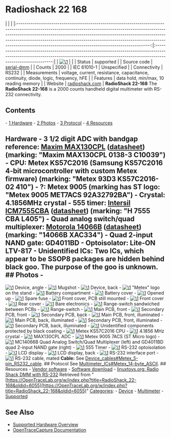 # Radioshack 22 168

| | | |:-----------------------------------------------------------------------------------------------------------------------------------------------------------------------------------------------------------------------------------------------------------------------------------------------------------------------------------------------------------------------------------------:|:----------------------------------------------------------------------------------------------------------------------------------------------------------------------------------------:| | [![\1](../../assets/hardware/general/\2)](./File:Rs_22_168_angle.png.html) | | | Status | supported | | Source code | [serial-dmm](http://github.com/OpenTraceLab/?p=OpenTraceCapture.git;a=tree;f=src/hardware/serial-dmm) | | Counts | 2000 | | IEC 61010-1 | Unspecified | | Connectivity | RS232 | | Measurements | voltage, current, resistance, capacitance, continuity, diode, logic, frequency, hFE | | Features | data hold, min/max, 10 reading memory | | Website | [radioshack.com](http://support.radioshack.com/productinfo/DocumentResults.asp?sku_id=22-168&Name=Meters%20and%20Scopes&Reuse=N) | **RadioShack 22-168** The **RadioShack 22-168** is a 2000 counts handheld digital multimeter with RS-232 connectivity. 
## Contents 
\- [1 Hardware](RadioShack_22-168.html#Hardware) \- [2 Photos](RadioShack_22-168.html#Photos) \- [3 Protocol](RadioShack_22-168.html#Protocol) \- [4 Resources](RadioShack_22-168.html#Resources) 
## Hardware \- **3 1/2 digit ADC with bandgap reference**: [Maxim MAX130CPL](http://www.maxim-ic.com/datasheet/index.mvp/id/1288) ([datasheet](http://datasheets.maxim-ic.com/en/ds/MAX130-MAX131.pdf)) (marking: "Maxim MAX130CPL 0138-3 C10039") \- **CPU**: Metex KS57C2016 (Samsung KS57C2016 4-bit microcontroller with custom Metex firmware) (marking: "Metex 93D3 KS57C2016-02 410") \- **?**: Metex 9005 (marking has ST logo: "Metex 9005 MET7ACS 92A32792BA") \- **Crystal**: 4.1856MHz crystal \- **555 timer**: [Intersil ICM7555CBA](http://www.intersil.com/content/intersil/en/products/timing-and-digital/counters-time-base-ics/counter-time-base-ics/ICM7555.html) ([datasheet](http://www.intersil.com/content/dam/Intersil/documents/fn28/fn2867.pdf)) (marking: "H 7555 CBA L405") \- **Quad analog switch/quad multiplexer**: [Motorola 14066B](http://www.onsemi.com/PowerSolutions/product.do?id=MC14066B) ([datasheet](http://www.onsemi.com/pub/Collateral/MC14066B-D.PDF)) (marking: "14066B XAC334") \- **Quad 2-input NAND gate**: GD4011BD \- **Optoisolator**: Lite-ON LTV-817 \- **Unidentified ICs**: Two ICs, which appear to be SSOP8 packages are hidden behind black goo. The purpose of the goo is unknown. ## Photos \- 
[![\1](../../assets/hardware/general/\2)](./File:Rs_22_168_angle.png.html)
Device, angle
\- 
[![\1](../../assets/hardware/general/\2)](./File:Rs_22_168_mugshot.png.html)
Mugshot
\- 
[![\1](../../assets/hardware/general/\2)](./File:Rs_22_168_back.jpg.html)
Device, back
\- 
[![\1](../../assets/hardware/general/\2)](./File:Rs_22_168_metex_stand.jpg.html)
"Metex" logo on the stand
\- 
[![\1](../../assets/hardware/general/\2)](./File:Rs_22_168_batt_comp.jpg.html)
Battery compartment
\- 
[![\1](../../assets/hardware/general/\2)](./File:Rs_22_168_batt_cover.jpg.html)
Battery cover
\- 
[![\1](../../assets/hardware/general/\2)](./File:Rs_22_168_opened_mooning.jpg.html)
Opened up
\- 
[![\1](../../assets/hardware/general/\2)](./File:Rs_22_168_spare_fuse.jpg.html)
Spare fuse
\- 
[![\1](../../assets/hardware/general/\2)](./File:Rs_22_168_inside_mooning.jpg.html)
Front cover, PCB still mounted
\- 
[![\1](../../assets/hardware/general/\2)](./File:Rs_22_168_cover_front.jpg.html)
Front cover
\- 
[![\1](../../assets/hardware/general/\2)](./File:Rs_22_168_cover_back.jpg.html)
Rear cover
\- 
[![\1](../../assets/hardware/general/\2)](./File:Rs_22_168_bare_dmm.jpg.html)
Bare electronics
\- 
[![\1](../../assets/hardware/general/\2)](./File:Rs_22_168_sandwiched_pcb.jpg.html)
Range-switch sandwiched between PCBs
\- 
[![\1](../../assets/hardware/general/\2)](./File:Rs_22_168_rangeswitch.jpg.html)
Range-switch
\- 
[![\1](../../assets/hardware/general/\2)](./File:Rs_22_168_pcb_main_front.jpg.html)
Main PCB, front
\- 
[![\1](../../assets/hardware/general/\2)](./File:Rs_22_168_pcb_second_top.jpg.html)
Secondary PCB, front
\- 
[![\1](../../assets/hardware/general/\2)](./File:Rs_22_168_pcb_second_bottom.jpg.html)
Secondary PCB, back
\- 
[![\1](../../assets/hardware/general/\2)](./File:Rs_22_168_pcb_main_front_light.jpg.html)
Main PCB, front, illuminated
\- 
[![\1](../../assets/hardware/general/\2)](./File:Rs_22_168_pcb_main_back_light.jpg.html)
Main PCB, back, illuminated
\- 
[![\1](../../assets/hardware/general/\2)](./File:Rs_22_168_pcb_top_light.jpg.html)
Secondary PCB, front, illuminated
\- 
[![\1](../../assets/hardware/general/\2)](./File:Rs_22_168_pcb_2_bottom_light.jpg.html)
Secondary PCB, back, illuminated
\- 
[![\1](../../assets/hardware/general/\2)](./File:Rs_22_168_hidden_components.jpg.html)
Unidentified components protected by black coating
\- 
[![\1](../../assets/hardware/general/\2)](./File:Rs_22_168_ics5.jpg.html)
Metex KS57C2016 CPU
\- 
[![\1](../../assets/hardware/general/\2)](./File:Rs_22_168_mosc.jpg.html)
4.1856 MHz crystal
\- 
[![\1](../../assets/hardware/general/\2)](./File:Rs_22_168_ics3.jpg.html)
MAX130CPL ADC
\- 
[![\1](../../assets/hardware/general/\2)](./File:Rs_22_168_ics4.jpg.html)
Metex 9005 7ACS (ST Micro logo)
\- 
[![\1](../../assets/hardware/general/\2)](./File:Rs_22_168_ics1.jpg.html)
MC14066B Quad Analog Switch/Quad Multiplexer (left) and GD4011BD quad 2-input NAND gate (right)
\- 
[![\1](../../assets/hardware/general/\2)](./File:Rs_22_168_ics2.jpg.html)
555 Timer
\- 
[![\1](../../assets/hardware/general/\2)](./File:Rs_22_168_optoisolation.jpg.html)
RS-232 optoisolation
\- 
[![\1](../../assets/hardware/general/\2)](./File:Rs_22_168_lcd.jpg.html)
LCD display
\- 
[![\1](../../assets/hardware/general/\2)](./File:Rs_22_168_lcd_back.jpg.html)
LCD display, back
\- 
[![\1](../../assets/hardware/general/\2)](./File:Rs_22_168_rs232_interface_port.jpg.html)
RS-232 interface port
\- 
[![\1](../../assets/hardware/general/\2)](./File:Rs_22_168_cable_mated.jpg.html)
RS-232 cable, mated
**Cable:** See [Device_cables#Metex_5-pin_RS232_cable](Device_cables.html#Metex_5-pin_RS232_cable "Device cables"). ## Protocol See [Multimeter_ICs#Metex_14-byte_ASCII](Multimeter_ICs.html#Metex_14-byte_ASCII "Multimeter ICs"). ## Resources \- [Vendor software](https://www.radioshack.com/search/softwareResults.jsp?kw=22-168) \- [Software download](http://www.radioshack.com/graphics/uc/rsk/Support/SoftwareDownload/2200168.exe) \- [linuxtoys.org: Radio Shack DMM with RS-232](http://www.linuxtoys.org/dvm/dvm.html)
Retrieved from "[https://OpenTraceLab.org/w/index.php?title=RadioShack_22-168&oldid=6055](https://OpenTraceLab.org/w/index.php?title=RadioShack_22-168&oldid=6055)" 
[Categories](specialcategories-specialcategories.md): \- [Device](./Category:Device.html "Category:Device") \- [Multimeter](./Category:Multimeter.html "Category:Multimeter") \- [Supported](./Category:Supported.html "Category:Supported")

## See Also
- [Supported Hardware Overview](../supported-hardware.md)
- [OpenTraceCapture Documentation](../../opentracecapture/overview.md)
